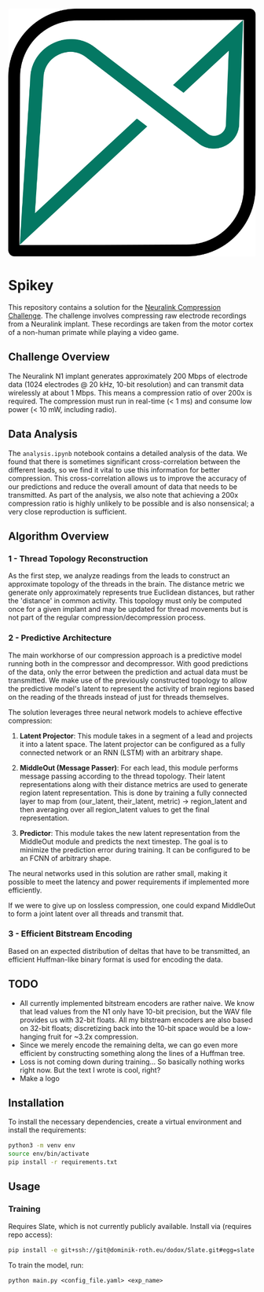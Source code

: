 <p align='center'>
  <img src='./spikey.svg'>
</p>

# Spikey

This repository contains a solution for the [Neuralink Compression Challenge](https://content.neuralink.com/compression-challenge/README.html). The challenge involves compressing raw electrode recordings from a Neuralink implant. These recordings are taken from the motor cortex of a non-human primate while playing a video game.

## Challenge Overview

The Neuralink N1 implant generates approximately 200 Mbps of electrode data (1024 electrodes @ 20 kHz, 10-bit resolution) and can transmit data wirelessly at about 1 Mbps. This means a compression ratio of over 200x is required. The compression must run in real-time (< 1 ms) and consume low power (< 10 mW, including radio).

## Data Analysis

The `analysis.ipynb` notebook contains a detailed analysis of the data. We found that there is sometimes significant cross-correlation between the different leads, so we find it vital to use this information for better compression. This cross-correlation allows us to improve the accuracy of our predictions and reduce the overall amount of data that needs to be transmitted. As part of the analysis, we also note that achieving a 200x compression ratio is highly unlikely to be possible and is also nonsensical; a very close reproduction is sufficient.

## Algorithm Overview

### 1 - Thread Topology Reconstruction

As the first step, we analyze readings from the leads to construct an approximate topology of the threads in the brain. The distance metric we generate only approximately represents true Euclidean distances, but rather the 'distance' in common activity. This topology must only be computed once for a given implant and may be updated for thread movements but is not part of the regular compression/decompression process.

### 2 - Predictive Architecture

The main workhorse of our compression approach is a predictive model running both in the compressor and decompressor. With good predictions of the data, only the error between the prediction and actual data must be transmitted. We make use of the previously constructed topology to allow the predictive model's latent to represent the activity of brain regions based on the reading of the threads instead of just for threads themselves.

The solution leverages three neural network models to achieve effective compression:

1. **Latent Projector**: This module takes in a segment of a lead and projects it into a latent space. The latent projector can be configured as a fully connected network or an RNN (LSTM) with an arbitrary shape.

2. **MiddleOut (Message Passer)**: For each lead, this module performs message passing according to the thread topology. Their latent representations along with their distance metrics are used to generate region latent representation. This is done by training a fully connected layer to map from (our_latent, their_latent, metric) -> region_latent and then averaging over all region_latent values to get the final representation.

3. **Predictor**: This module takes the new latent representation from the MiddleOut module and predicts the next timestep. The goal is to minimize the prediction error during training. It can be configured to be an FCNN of arbitrary shape.

The neural networks used in this solution are rather small, making it possible to meet the latency and power requirements if implemented more efficiently.

If we were to give up on lossless compression, one could expand MiddleOut to form a joint latent over all threads and transmit that.

### 3 - Efficient Bitstream Encoding

Based on an expected distribution of deltas that have to be transmitted, an efficient Huffman-like binary format is used for encoding the data.

## TODO

- All currently implemented bitstream encoders are rather naive. We know that lead values from the N1 only have 10-bit precision, but the WAV file provides us with 32-bit floats. All my bitstream encoders are also based on 32-bit floats; discretizing back into the 10-bit space would be a low-hanging fruit for ~3.2x compression.
- Since we merely encode the remaining delta, we can go even more efficient by constructing something along the lines of a Huffman tree.
- Loss is not coming down during training... So basically nothing works right now. But the text I wrote is cool, right?
- Make a logo

## Installation

To install the necessary dependencies, create a virtual environment and install the requirements:

```bash
python3 -m venv env
source env/bin/activate
pip install -r requirements.txt
```

## Usage

### Training

Requires Slate, which is not currently publicly available. Install via (requires repo access):

```bash
pip install -e git+ssh://git@dominik-roth.eu/dodox/Slate.git#egg=slate
```

To train the model, run:

```calibash
python main.py <config_file.yaml> <exp_name>
```
